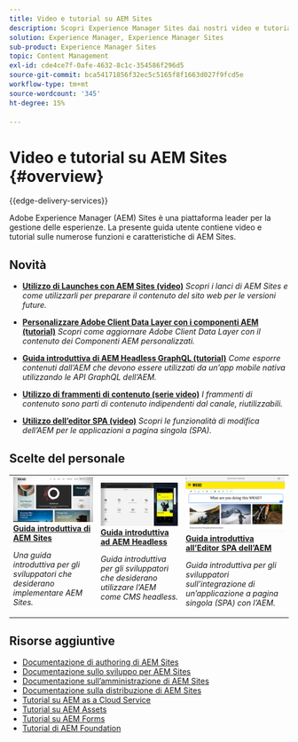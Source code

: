 ```yaml
---
title: Video e tutorial su AEM Sites
description: Scopri Experience Manager Sites dai nostri video e tutorial. Scopri le scelte del nostro staff e le novità di AEM Sites.
solution: Experience Manager, Experience Manager Sites
sub-product: Experience Manager Sites
topic: Content Management
exl-id: cde4ce7f-0afe-4632-8c1c-354586f296d5
source-git-commit: bca54171856f32ec5c5165f8f1663d027f9fcd5e
workflow-type: tm+mt
source-wordcount: '345'
ht-degree: 15%

---
```


# Video e tutorial su AEM Sites {#overview}

{{edge-delivery-services}}

Adobe Experience Manager (AEM) Sites è una piattaforma leader per la gestione delle esperienze. La presente guida utente contiene video e tutorial sulle numerose funzioni e caratteristiche di AEM Sites.


<div id="whats-new-section">

## Novità

* **[Utilizzo di Launches con AEM Sites (video)](./page-authoring/launches.md)**
  *Scopri i lanci di AEM Sites e come utilizzarli per preparare il contenuto del sito web per le versioni future.*

* **[Personalizzare Adobe Client Data Layer con i componenti AEM (tutorial)](./integrations/adobe-client-data-layer/data-layer-customize.md)**
  *Scopri come aggiornare Adobe Client Data Layer con il contenuto dei Componenti AEM personalizzati.*

* **[Guida introduttiva di AEM Headless GraphQL (tutorial)](https://experienceleague.adobe.com/docs/experience-manager-learn/getting-started-with-aem-headless/graphql/overview.html?lang=it)**
  *Come esporre contenuti dall’AEM che devono essere utilizzati da un’app mobile nativa utilizzando le API GraphQL dell’AEM.*

* **[Utilizzo di frammenti di contenuto (serie video)](./content-fragments/content-fragments-feature-video-use.md)**
  *I frammenti di contenuto sono parti di contenuto indipendenti dal canale, riutilizzabili.*

* **[Utilizzo dell’editor SPA (video)](./spa-editor/spa-editor-framework-feature-video-use.md)**
  *Scopri le funzionalità di modifica dell’AEM per le applicazioni a pagina singola (SPA).*

</div>

<div id="recs-overview-body-1"></div>
<div id="recs-overview-body-2"></div>
<div id="recs-overview-body-3"></div>
<div id="recs-overview-body-4"></div>
<div id="recs-overview-body-5"></div>
<div id="recs-overview-body-6"></div>

<div id="staff-picks-section">

## Scelte del personale

<table>
<tr>
  <td>
    <a href="https://experienceleague.adobe.com/docs/experience-manager-learn/getting-started-wknd-tutorial-develop/overview.html?lang=it">
      <img alt="Guida introduttiva ai AEM Sites: esercitazione WKND" src="./assets/aem-wknd-tutorial.png" />
    </a>
    <div>
      <a href="https://experienceleague.adobe.com/docs/experience-manager-learn/getting-started-wknd-tutorial-develop/overview.html?lang=it">
    <strong>Guida introduttiva di AEM Sites</strong>
    </a>
    </div>
    <p>
    <em>Una guida introduttiva per gli sviluppatori che desiderano implementare AEM Sites.</em>
    <p>
  </td>
  <td>
    <a href="https://experienceleague.adobe.com/docs/experience-manager-learn/getting-started-with-aem-headless/overview.html?lang=it">
    <img alt="Guida introduttiva ad AEM Headless" src="./assets/aem-headless-tutorial.png" />
    </a>
    <div>
    <a href="https://experienceleague.adobe.com/docs/experience-manager-learn/getting-started-with-aem-headless/overview.html?lang=it">
    <strong>Guida introduttiva ad AEM Headless</strong>
    </a>
    </div>
    <p>
    <em>Guida introduttiva per gli sviluppatori che desiderano utilizzare l’AEM come CMS headless.</em>
    </p>
  </td>
  <td>
    <a href="https://experienceleague.adobe.com/docs/experience-manager-learn/getting-started-with-aem-headless/spa-editor/react/overview.html">
      <img alt="Guida introduttiva all’Editor SPA dell’AEM" src="./assets/aem-wknd-spa-editor-tutorial.png" />
    </a>
     <div>
      <a href="https://experienceleague.adobe.com/docs/experience-manager-learn/getting-started-with-aem-headless/spa-editor/react/overview.html">
        <strong>Guida introduttiva all’Editor SPA dell’AEM</strong>
      </a>
    </div>
    <p>
    <em>Guida introduttiva per gli sviluppatori sull’integrazione di un’applicazione a pagina singola (SPA) con l’AEM.</em>
    <p>
  </td>
</tr>
</table>

</div>

## Risorse aggiuntive

* [Documentazione di authoring di AEM Sites](https://experienceleague.adobe.com/docs/experience-manager-65/authoring/home.html)
* [Documentazione sullo sviluppo per AEM Sites](https://experienceleague.adobe.com/docs/experience-manager-65/developing/home.html)
* [Documentazione sull’amministrazione di AEM Sites](https://experienceleague.adobe.com/docs/experience-manager-65/administering/home.html)
* [Documentazione sulla distribuzione di AEM Sites](https://experienceleague.adobe.com/docs/experience-manager-65/deploying/home.html)
* [Tutorial su AEM as a Cloud Service](/help/cloud-service/overview.md)
* [Tutorial su AEM Assets](/help/assets/overview.md)
* [Tutorial su AEM Forms](/help/forms/overview.md)
* [Tutorial di AEM Foundation](/help/foundation/overview.md)
